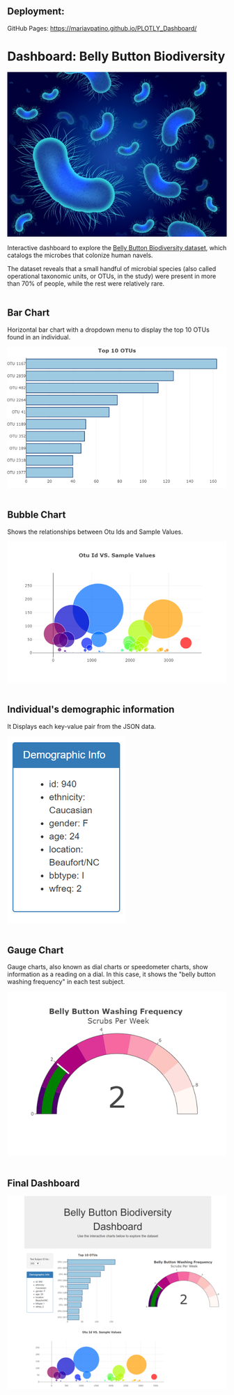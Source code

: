 ## Deployment: 
GitHub Pages: https://mariavpatino.github.io/PLOTLY_Dashboard/


# Dashboard: Belly Button Biodiversity
![Bacteria by filterforge.com](Images/bacteria.jpg)

Interactive dashboard to explore the [Belly Button Biodiversity dataset](http://robdunnlab.com/projects/belly-button-biodiversity/), which catalogs the microbes that colonize human navels.

The dataset reveals that a small handful of microbial species (also called operational taxonomic units, or OTUs, in the study) were present in more than 70% of people, while the rest were relatively rare.
<br>
<br>

## Bar Chart

Horizontal bar chart with a dropdown menu to display the top 10 OTUs found in an individual.

![bar Chart](Images/Bar_Graph.png)
<br>
<br>

## Bubble Chart

Shows the relationships between Otu Ids and Sample Values.

![Bubble Chart](Images/bubble_chart.png)
<br>
<br>

## Individual's demographic information

It Displays each key-value pair from the JSON data.

![Demographic Info](Images/Demo_Info.PNG)
<br>
<br>

## Gauge Chart

Gauge charts, also known as dial charts or speedometer charts, show information as a reading on a dial. In this case, it shows the "belly button washing frequency" in each test subject.

![Weekly Washing Frequency Gauge](Images/gauge.png)
<br>
<br>

## Final Dashboard

![Final Dashboard](Images/DashBoard.PNG)

